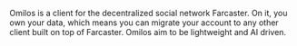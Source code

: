 Omilos is a client for the decentralized social network Farcaster. On it, you own your data, which means you can migrate your account to any other client built on top of Farcaster. Omilos aim to be lightweight and AI driven.